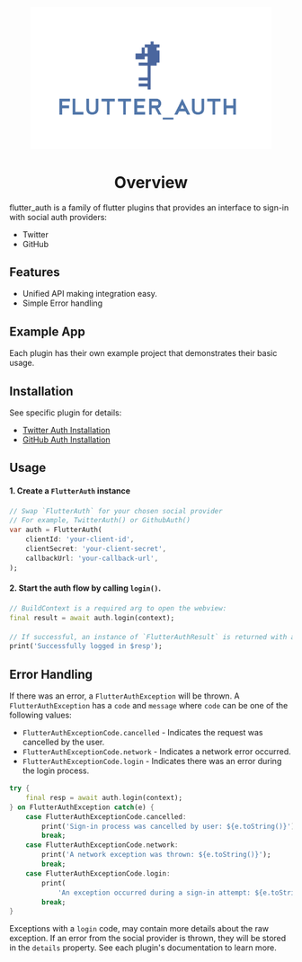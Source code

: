 <p align="center">
    <img width="430px" src="assets/img/flutter_auth.png"><br/>
  <h1 align="center">
    Overview
   </h1>
</p>


flutter_auth is a family of flutter plugins that provides an interface to sign-in with social auth providers:

- Twitter
- GitHub

## Features

- Unified API making integration easy.
- Simple Error handling

## Example App

Each plugin has their own example project that demonstrates their basic usage.

## Installation

See specific plugin for details:
 - [Twitter Auth Installation](/twitter/overview?id=installation)
 - [GitHub Auth Installation](/github/overview?id=installation)

## Usage

#### 1. Create a `FlutterAuth` instance

```dart
// Swap `FlutterAuth` for your chosen social provider
// For example, TwitterAuth() or GithubAuth()
var auth = FlutterAuth(
    clientId: 'your-client-id',
    clientSecret: 'your-client-secret',
    callbackUrl: 'your-callback-url',
);
```

#### 2. Start the auth flow by calling `login()`.

```dart
// BuildContext is a required arg to open the webview:
final result = await auth.login(context);

// If successful, an instance of `FlutterAuthResult` is returned with a token and a secret.
print('Successfully logged in $resp');
```

## Error Handling

If there was an error, a `FlutterAuthException` will be thrown. A `FlutterAuthException` has a `code` and `message` where `code` can be one of the following values:

- `FlutterAuthExceptionCode.cancelled` - Indicates the request was cancelled by the user.
- `FlutterAuthExceptionCode.network` - Indicates a network error occurred.
- `FlutterAuthExceptionCode.login` - Indicates there was an error during the login process.

```dart
try {
    final resp = await auth.login(context);
} on FlutterAuthException catch(e) {
    case FlutterAuthExceptionCode.cancelled:
        print('Sign-in process was cancelled by user: ${e.toString()}');
        break;
    case FlutterAuthExceptionCode.network:
        print('A network exception was thrown: ${e.toString()}');
        break;
    case FlutterAuthExceptionCode.login:
        print(
            'An exception occurred during a sign-in attempt: ${e.toString()}');
        break;
}
```

Exceptions with a `login` code, may contain more details about the raw exception. If an error from the social provider is thrown, they will be stored in the `details` property. See each plugin's documentation to learn more.
